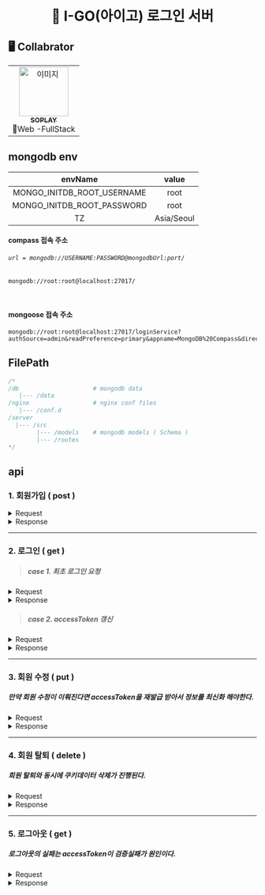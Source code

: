 <h1 align="center"> 🚗 I-GO(아이고) 로그인 서버</h1>

## 🖥️ Collabrator

<table align="center">
  <tr>
    <td align="center"><a href="https://github.com/SOPLAY"><img src="https://avatars.githubusercontent.com/u/40691745?v=4" width="100px;" alt="이미지"/><br /><sub><b>SOPLAY</b></sub></a><br />🌭Web -FullStack</td>
</table>

## mongodb env

|          envName           |   value    |
| :------------------------: | :--------: |
| MONGO_INITDB_ROOT_USERNAME |    root    |
| MONGO_INITDB_ROOT_PASSWORD |    root    |
|             TZ             | Asia/Seoul |

#### compass 접속 주소

###### `url = mongodb://USERNAME:PASSWORD@mongodbUrl:port/`

```
mongodb://root:root@localhost:27017/
```

</br>

#### mongoose 접속 주소

```
mongodb://root:root@localhost:27017/loginService?authSource=admin&readPreference=primary&appname=MongoDB%20Compass&directConnection=true&ssl=false
```

## FilePath

```js
/*
/db                     # mongodb data
   |--- /data
/nginx                  # nginx conf files
   |--- /conf.d
/server
  |--- /src
        |--- /models    # mongodb models ( Schema )
        |--- /routes   
*/
```

## api

### 1. 회원가입 ( post )

<details>
<summary>Request</summary>

|     TAG     |      value      | required |
| :---------: | :-------------: | :------: |
|   API URL   | /api/auth/user/ |    -     |
|   Method    |      POST       |    -     |
|   user_ID   |     String      |    v     |
|  user_Nick  |     String      |    v     |
|  user_Name  |     String      |    v     |
| user_Driver |     String      |    v     |
| user_Phone  |     String      |    v     |
| user_Email  |     String      |    v     |
|   user_Pw   |     String      |    v     |

</details>

<details>
<summary>Response</summary>

|    TAG    |  value  |     note      |
| :-------: | :-----: | :-----------: |
|  success  | boolean |       -       |
| user_Nick | String  | success state |
|    err    | String  |   err state   |

</details>

---

### 2. 로그인 ( get )

> ##### case 1. 최초 로그인 요청

<details>
<summary>Request</summary>

|   TAG   |      value      | required |
| :-----: | :-------------: | :------: |
| API URL | /api/auth/user/ |    -     |
| Method  |      POST       |    -     |
| user_ID |     String      |    v     |
| user_Pw |     String      |    v     |

</details>

<details>
<summary>Response</summary>

|    TAG    |  value  |     note      |
| :-------: | :-----: | :-----------: |
|  success  | boolean |       -       |
| user_Nick | String  | success state |
|    err    | String  |   err state   |

</details>

> ##### case 2. accessToken 갱신

<details>
<summary>Request</summary>

|    TAG    |      value      | required |
| :-------: | :-------------: | :------: |
|  API URL  | /api/auth/user/ |    -     |
|  Method   |      POST       |    -     |
| user_Nick |     String      |    v     |

</details>

<details>
<summary>Response</summary>

|    TAG    |  value  |     note      |
| :-------: | :-----: | :-----------: |
|  success  | boolean |       -       |
| user_Nick | String  | success state |
|    err    | String  |   err state   |

</details>

---

### 3. 회원 수정 ( put )

##### 만약 회원 수정이 이뤄진다면 accessToken을 재발급 받아서 정보를 최신화 해야한다.

<details>
<summary>Request</summary>

|     TAG     |      value      | required |
| :---------: | :-------------: | :------: |
|   API URL   | /api/auth/user/ |    -     |
|   Method    |       PUT       |    -     |
|  user_Nick  |     String      |    -     |
| user_Driver |     String      |    -     |
| user_Phone  |     String      |    -     |
| user_Email  |     String      |    -     |
|   user_Pw   |     String      |    -     |

</details>

<details>
<summary>Response</summary>

|   TAG   |  value  |   note    |
| :-----: | :-----: | :-------: |
| success | boolean |     -     |
|   err   | String  | err state |

</details>

---

### 4. 회원 탈퇴 ( delete )

##### 회원 탈퇴와 동시에 쿠키데이터 삭제가 진행된다.

<details>
<summary>Request</summary>

|   TAG   |      value      | required |
| :-----: | :-------------: | :------: |
| API URL | /api/auth/user/ |    -     |
| Method  |     DELETE      |    -     |
| user_Pw |     String      |    v     |

</details>

<details>
<summary>Response</summary>

|   TAG   |  value  |   note    |
| :-----: | :-----: | :-------: |
| success | boolean |     -     |
|   err   | String  | err state |

</details>

---

### 5. 로그아웃 ( get )

##### 로그아웃의 실패는 accessToken이 검증실패가 원인이다.

<details>
<summary>Request</summary>

|   TAG   |         value         | required |
| :-----: | :-------------------: | :------: |
| API URL | /api/auth/user/logout |    -     |
| Method  |          GET          |    -     |

</details>

<details>
<summary>Response</summary>

|   TAG   |  value  |   note    |
| :-----: | :-----: | :-------: |
| success | boolean |     -     |
|   err   | String  | err state |

</details>
